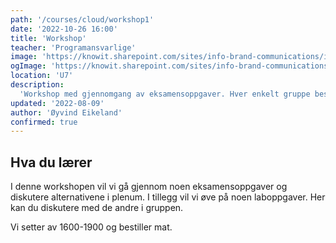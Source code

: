 ```yaml
---
path: '/courses/cloud/workshop1'
date: '2022-10-26 16:00'
title: 'Workshop'
teacher: 'Programansvarlige'
image: 'https://knowit.sharepoint.com/sites/info-brand-communications/image%20bank/knowit%20employees/meeting-with-colleagues-1500x1000.jpg'
ogImage: 'https://knowit.sharepoint.com/sites/info-brand-communications/image%20bank/knowit%20employees/meeting-with-colleagues-1500x1000.jpg'
location: 'U7'
description:
  'Workshop med gjennomgang av eksamensoppgaver. Hver enkelt gruppe bestemmer hvilke oppgaver de ønsker å fokusere på.'
updated: '2022-08-09'
author: 'Øyvind Eikeland'
confirmed: true
---
```


## Hva du lærer

I denne workshopen vil vi gå gjennom noen eksamensoppgaver og diskutere alternativene i plenum. I tillegg vil vi øve på noen laboppgaver. Her kan du diskutere med de andre i gruppen. 

Vi setter av 1600-1900 og bestiller mat.


